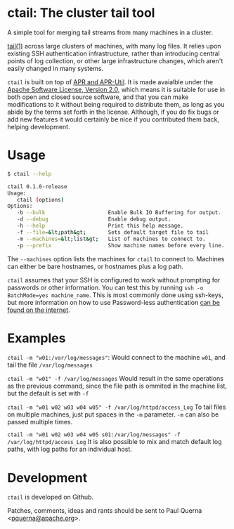 # ctail: The cluster tail tool

A simple tool for merging tail streams from many machines in a cluster.

[tail(1)](http://www.freebsd.org/cgi/man.cgi?query=tail) across large clusters of machines, with many log files.  It relies upon existing SSH authentication infrastructure, rather than introducing central points of log collection, or other large infrastructure changes, which aren't easily changed in many systems.

`ctail` is built on top of [APR and APR-Util](http://apr.apache.org).
It is made avaialble under the [Apache Software License, Version 2.0](http://www.apache.org/licenses/LICENSE-2.0), which means it is suitable for use in both open and closed source software, and that you can make modifications
to it without being required to distribute them, as long as you abide
by the terms set forth in the license.  Although, if you do fix bugs
or add new features it would certainly be nice if you contributed
them back, helping development.

# Usage

```sh
$ ctail --help

ctail 0.1.0-release
Usage:
   ctail (options)
Options:
   -b --bulk                    Enable Bulk IO Buffering for output.
   -d --debug                   Enable debug output.
   -h --help                    Print this help message.
   -f --file=&lt;path&gt;       Sets default target file to tail
   -m --machines=&lt;list&gt;   List of machines to connect to.
   -p --prefix                  Show machine names before every line.

```

The `--machines` option lists the machines for `ctail` to connect to. Machines can either be bare hostnames, or hostnames plus a log path.

`ctail` assumes that your SSH is configured to work without prompting for passwords or other information. You can test this by running `ssh -o BatchMode=yes machine_name`.
This is most commonly done using ssh-keys, but more information
on how to use Password-less authentication [can be found on the internet](http://www.google.com/search?hl=en&safe=off&q=openssh+ssh-keygen").

# Examples

`ctail -m "w01:/var/log/messages"`: Would connect to the machine `w01`, and tail the file `/var/log/messages`

`ctail -m "w01" -f /var/log/messages` Would result in the same operations as the previous command, since the file path is ommited in the machine list, but the default is set with `-f`

`ctail -m "w01 w02 w03 w04 w05" -f /var/log/httpd/access_Log` To tail files on multiple machines, just put spaces in the `-m` parameter. `-m` can also be passed multiple times.

`ctail -m "w01 w02 w03 w04 w05 s01:/var/log/messages" -f /var/log/httpd/access_Log` It is also possible to mix and match default log paths, with log paths for an individual host.


# Development

`ctail` is developed on Github.

Patches, comments, ideas and rants should be sent to Paul Querna &lt;pquerna@apache.org&gt;.
